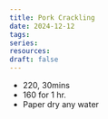 ```yaml
---
title: Pork Crackling
date: 2024-12-12
tags: 
series: 
resources: 
draft: false
---
```

- 220, 30mins
- 160 for 1 hr.
- Paper dry any water
